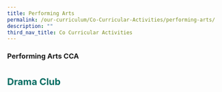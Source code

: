 ```yaml
---
title: Performing Arts
permalink: /our-curriculum/Co-Curricular-Activities/performing-arts/
description: ""
third_nav_title: Co Curricular Activities
---
```

### **Performing Arts CCA**

<b style="color:#016C62; font-size:22px; line-height: 3;">Drama Club</b><br>
